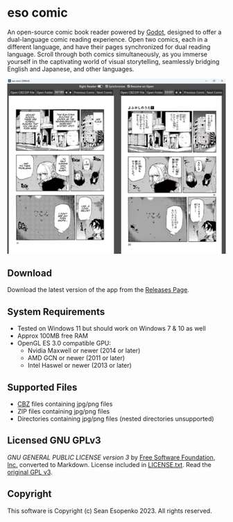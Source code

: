 # eso comic

An open-source comic book reader powered by [Godot](https://godotengine.org/), designed to offer a dual-language comic reading experience. Open two comics, each in a different language, and have their pages synchronized for dual reading language. Scroll through both comics simultaneously, as you immerse yourself in the captivating world of visual storytelling, seamlessly bridging English and Japanese, and other languages.

![Screenshot](docs/images/screenshot_2.jpg)

## Download

Download the latest version of the app from the [Releases Page](https://github.com/sesopenko/eso_comic/releases).

## System Requirements

* Tested on Windows 11 but should work on Windows 7 & 10 as well
* Approx 100MB free RAM
* OpenGL ES 3.0 compatible GPU:
  * Nvidia Maxwell or newer (2014 or later)
  * AMD GCN or newer (2011 or later)
  * Intel Haswel or newer (2013 or later)

## Supported Files

* [CBZ](https://en.wikipedia.org/wiki/Comic_book_archive) files containing jpg/png files
* ZIP files containing jpg/png files
* Directories containing jpg/png files (nested directories unsupported)

## Licensed GNU GPLv3

*GNU GENERAL PUBLIC LICENSE version 3* by [Free Software Foundation, Inc.](http://fsf.org/) converted to Markdown. License included in [LICENSE.txt](LICENSE.txt). Read the [original GPL v3](http://www.gnu.org/licenses/).

## Copyright

This software is Copyright (c) Sean Esopenko 2023. All rights reserved.